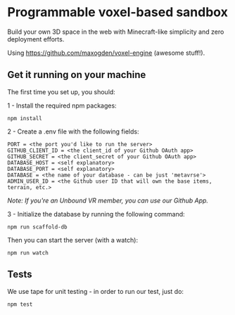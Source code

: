 # Programmable voxel-based sandbox

Build your own 3D space in the web with Minecraft-like simplicity and zero deployment efforts.

Using https://github.com/maxogden/voxel-engine (awesome stuff!).

## Get it running on your machine

The first time you set up, you should:

1 - Install the required npm packages:

```
npm install
```

2 - Create a .env file with the following fields:
```
PORT = <the port you'd like to run the server>
GITHUB_CLIENT_ID = <the client_id of your Github OAuth app>
GITHUB_SECRET = <the client_secret of your Github OAuth app>
DATABASE_HOST = <self explanatory>
DATABASE_PORT = <self explanatory>
DATABASE = <the name of your database - can be just 'metavrse'>
ADMIN_USER_ID = <the Github user ID that will own the base items, terrain, etc.>
```

*Note: If you're an Unbound VR member, you can use our Github App.*

3 - Initialize the database by running the following command:
```
npm run scaffold-db
```

Then you can start the server (with a watch):

```
npm run watch
```

## Tests
We use tape for unit testing - in order to run our test, just do:
```
npm test
```
